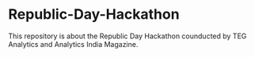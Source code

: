 # Republic-Day-Hackathon

This repository is about the Republic Day Hackathon counducted by TEG Analytics and Analytics India Magazine.
